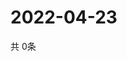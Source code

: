 # 2022-04-23
  共 0条

  <!-- BEGIN -->
  <!-- 最后更新时间Sat Apr 23 2022 17:09:17 GMT+0000 (Coordinated Universal Time) -->
  
  <!-- END -->
  
  